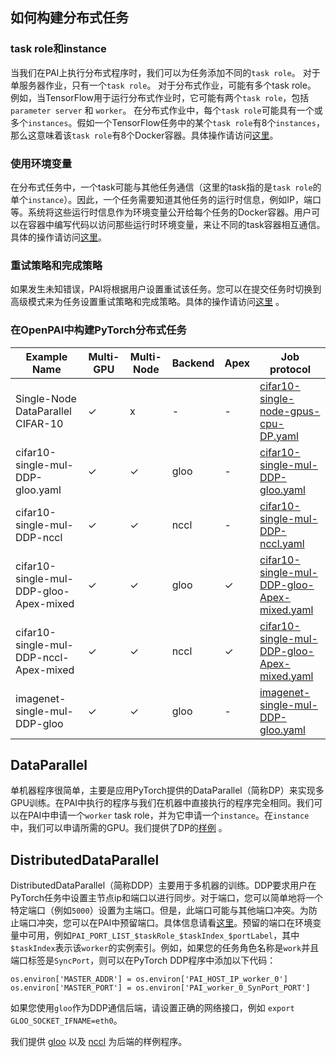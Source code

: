 ﻿## 如何构建分布式任务

### task role和instance

当我们在PAI上执行分布式程序时，我们可以为任务添加不同的`task role`。 对于单服务器作业，只有一个`task role`。 对于分布式作业，可能有多个task role。 例如，当TensorFlow用于运行分布式作业时，它可能有两个`task role`，包括`parameter server` 和 `worker`。 在分布式作业中，每个`task role`可能具有一个或多个`instances`。假如一个TensorFlow任务中的某个`task role`有8个`instances`，那么这意味着该`task role`有8个Docker容器。具体操作请访问[这里](./如何使用高级任务设置.md#multiple-task-roles)。

### 使用环境变量

在分布式任务中，一个task可能与其他任务通信（这里的task指的是`task role`的单个`instance`）。因此，一个任务需要知道其他任务的运行时信息，例如IP，端口等。系统将这些运行时信息作为环境变量公开给每个任务的Docker容器。用户可以在容器中编写代码以访问那些运行时环境变量，来让不同的task容器相互通信。具体的操作请访问[这里](./如何使用高级任务设置.md#environmental-variables-and-port-reservation)。

### 重试策略和完成策略

如果发生未知错误，PAI将根据用户设置重试该任务。您可以在提交任务时切换到高级模式来为任务设置重试策略和完成策略。具体的操作请访问[这里](./如何使用高级任务设置.md#job-exit-spec-retry-policy-and-completion-policy) 。

### 在OpenPAI中构建PyTorch分布式任务

Example Name | Multi-GPU | Multi-Node | Backend |Apex| Job protocol |
---|---|---|---|---|---| 
Single-Node DataParallel CIFAR-10 | ✓| x | -|-| [cifar10-single-node-gpus-cpu-DP.yaml](https://github.com/microsoft/pai/tree/master/examples/Distributed-example/cifar10-single-node-gpus-cpu-DP.yaml)|
cifar10-single-mul-DDP-gloo.yaml | ✓|  ✓ | gloo|-| [cifar10-single-mul-DDP-gloo.yaml](https://github.com/microsoft/pai/tree/master/examples/Distributed-example/cifar10-single-mul-DDP-gloo.yaml)|
cifar10-single-mul-DDP-nccl | ✓| ✓ |nccl|-| [cifar10-single-mul-DDP-nccl.yaml](https://github.com/microsoft/pai/tree/master/examples/Distributed-example/cifar10-single-mul-DDP-nccl.yaml)|
cifar10-single-mul-DDP-gloo-Apex-mixed | ✓|  ✓ | gloo|✓ | [cifar10-single-mul-DDP-gloo-Apex-mixed.yaml](https://github.com/microsoft/pai/tree/master/examples/Distributed-example/cifar10-single-mul-DDP-gloo-Apex-mixed.yaml)|
cifar10-single-mul-DDP-nccl-Apex-mixed | ✓|  ✓ | nccl|  ✓ | [cifar10-single-mul-DDP-gloo-Apex-mixed.yaml](https://github.com/microsoft/pai/tree/master/examples/Distributed-example/cifar10-single-mul-DDP-gloo-Apex-mixed.yaml)|
imagenet-single-mul-DDP-gloo | ✓|  ✓| gloo|-| [imagenet-single-mul-DDP-gloo.yaml](https://github.com/microsoft/pai/tree/master/examples/Distributed-example/Lite-imagenet-single-mul-DDP-gloo.yaml)|

## DataParallel

单机器程序很简单，主要是应用PyTorch提供的DataParallel（简称DP）来实现多GPU训练。在PAI中执行的程序与我们在机器中直接执行的程序完全相同。我们可以在PAI中申请一个`worker` task role，并为它申请一个`instance`。在`instance`中，我们可以申请所需的GPU。我们提供了DP的[样例](../../../examples/Distributed-example/cifar10-single-node-gpus-cpu-DP.py) 。

## DistributedDataParallel

DistributedDataParallel（简称DDP）主要用于多机器的训练。DDP要求用户在PyTorch任务中设置主节点ip和端口以进行同步。对于端口，您可以简单地将一个特定端口（例如`5000`）设置为主端口。但是，此端口可能与其他端口冲突。为防止端口冲突，您可以在PAI中预留端口。具体信息请看[这里](./如何使用高级任务设置.md#environmental-variables-and-port-reservation)。预留的端口在环境变量中可用，例如`PAI_PORT_LIST_$taskRole_$taskIndex_$portLabel`，其中`$taskIndex`表示该`worker`的实例索引。例如，如果您的任务角色名称是`work`并且端口标签是`SyncPort`，则可以在PyTorch DDP程序中添加以下代码：

```
os.environ['MASTER_ADDR'] = os.environ['PAI_HOST_IP_worker_0']
os.environ['MASTER_PORT'] = os.environ['PAI_worker_0_SynPort_PORT']
```
如果您使用`gloo`作为DDP通信后端，请设置正确的网络接口，例如 `export GLOO_SOCKET_IFNAME=eth0`。


我们提供 [gloo](https://github.com/microsoft/pai/tree/master/examples/Distributed-example/cifar10-single-mul-DDP-gloo.yaml) 以及 [nccl](https://github.com/microsoft/pai/tree/master/examples/Distributed-example/cifar10-single-mul-DDP-nccl.yaml) 为后端的样例程序。

